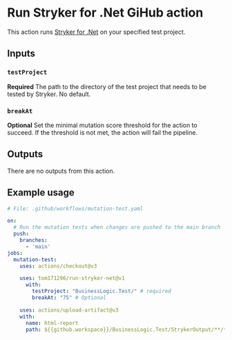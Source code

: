 # Run Stryker for .Net GiHub action

This action runs [Stryker for .Net](https://stryker-mutator.io/docs/stryker-net/introduction/) on your specified test project.

## Inputs

### `testProject`

**Required** The path to the directory of the test project that needs to be tested by Stryker. No default.

### `breakAt`

**Optional** Set the minimal mutation score threshold for the action to succeed. If the threshold is not met, the action will fail the pipeline.

## Outputs

There are no outputs from this action.

## Example usage

``` yaml
# File: .github/workflows/mutation-test.yaml

on:
  # Run the mutation tests when changes are pushed to the main branch
  push:
    branches:
      - 'main'
jobs:
  mutation-test:
    uses: actions/checkout@v3

    uses: tom171296/run-stryker-net@v1
      with:
        testProject: "BusinessLogic.Test/" # required
        breakAt: "75" # Optional

    uses: actions/upload-artifact@v3
    with:
      name: html-report
      path: ${{github.workspace}}/BusinessLogic.Test/StrykerOutput/**/**/*.html
```
